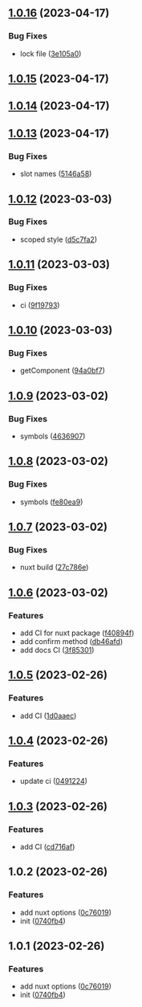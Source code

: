 

## [1.0.16](https://git.outloud.dev/outloud/libraries/vue-modals/compare/vue-modals@1.0.15...vue-modals@1.0.16) (2023-04-17)


### Bug Fixes

* lock file ([3e105a0](https://git.outloud.dev/outloud/libraries/vue-modals/commits/3e105a07c48e6f95a36f96ef3c505ea68b56750c))

## [1.0.15](https://git.outloud.dev/outloud/libraries/vue-modals/compare/vue-modals@1.0.14...vue-modals@1.0.15) (2023-04-17)

## [1.0.14](https://git.outloud.dev/outloud/libraries/vue-modals/compare/vue-modals@1.0.13...vue-modals@1.0.14) (2023-04-17)

## [1.0.13](https://git.outloud.dev/outloud/libraries/vue-modals/compare/vue-modals@1.0.12...vue-modals@1.0.13) (2023-04-17)


### Bug Fixes

* slot names ([5146a58](https://git.outloud.dev/outloud/libraries/vue-modals/commits/5146a58be445ca82ac8e3e418e9c686e2c9fff9a))

## [1.0.12](https://git.outloud.dev/outloud/libraries/vue-modals/compare/vue-modals@1.0.11...vue-modals@1.0.12) (2023-03-03)


### Bug Fixes

* scoped style ([d5c7fa2](https://git.outloud.dev/outloud/libraries/vue-modals/commits/d5c7fa22a5cb8541386df8f6e12017944157f79d))

## [1.0.11](https://git.outloud.dev/outloud/libraries/vue-modals/compare/vue-modals@1.0.10...vue-modals@1.0.11) (2023-03-03)


### Bug Fixes

* ci ([9f19793](https://git.outloud.dev/outloud/libraries/vue-modals/commits/9f197931dbe1a4ce277387928a6464e73ae53c47))

## [1.0.10](https://git.outloud.dev/outloud/libraries/vue-modals/compare/vue-modals@1.0.9...vue-modals@1.0.10) (2023-03-03)


### Bug Fixes

* getComponent ([94a0bf7](https://git.outloud.dev/outloud/libraries/vue-modals/commits/94a0bf7644397c71c55e84bd47deec564fa82207))

## [1.0.9](https://git.outloud.dev/outloud/libraries/vue-modals/compare/vue-modals@1.0.8...vue-modals@1.0.9) (2023-03-02)


### Bug Fixes

* symbols ([4636907](https://git.outloud.dev/outloud/libraries/vue-modals/commits/46369078c65b81923c5e289373b89ae9e5f4af30))

## [1.0.8](https://git.outloud.dev/outloud/libraries/vue-modals/compare/vue-modals@1.0.7...vue-modals@1.0.8) (2023-03-02)


### Bug Fixes

* symbols ([fe80ea9](https://git.outloud.dev/outloud/libraries/vue-modals/commits/fe80ea9087f179bdec465d81d10b3e61fad61fa7))

## [1.0.7](https://git.outloud.dev/outloud/libraries/vue-modals/compare/vue-modals@1.0.6...vue-modals@1.0.7) (2023-03-02)


### Bug Fixes

* nuxt build ([27c786e](https://git.outloud.dev/outloud/libraries/vue-modals/commits/27c786e61e6268c5e560553a4387983d9d22d2e8))

## [1.0.6](https://git.outloud.dev/outloud/libraries/vue-modals/compare/vue-modals@1.0.5...vue-modals@1.0.6) (2023-03-02)


### Features

* add CI for nuxt package ([f40894f](https://git.outloud.dev/outloud/libraries/vue-modals/commits/f40894fe271d5084734a7b4f786059c9347e9597))
* add confirm method ([db46afd](https://git.outloud.dev/outloud/libraries/vue-modals/commits/db46afd83f9d6b830704b2b295bdd33e7e9b89d1))
* add docs CI ([3f85301](https://git.outloud.dev/outloud/libraries/vue-modals/commits/3f85301bf56962e4604634a54312ac0b507fd43c))

## [1.0.5](https://git.outloud.dev/outloud/libraries/vue-modals/compare/vue-modals@1.0.2...vue-modals@1.0.5) (2023-02-26)


### Features

* add CI ([1d0aaec](https://git.outloud.dev/outloud/libraries/vue-modals/commits/1d0aaec01f99a5fbf3885d4b4b5e448a4e1dd8e8))

## [1.0.4](https://git.outloud.dev/outloud/libraries/vue-modals/compare/vue-modals@1.0.3...vue-modals@1.0.4) (2023-02-26)


### Features

* update ci ([0491224](https://git.outloud.dev/outloud/libraries/vue-modals/commits/04912243cbf5c94f3e9f1d0d7900f21641671ccf))

## [1.0.3](https://git.outloud.dev/outloud/libraries/vue-modals/compare/vue-modals@1.0.2...vue-modals@1.0.3) (2023-02-26)


### Features

* add CI ([cd716af](https://git.outloud.dev/outloud/libraries/vue-modals/commits/cd716af1b36166f8e264b6c826db066a7b12576b))

## 1.0.2 (2023-02-26)


### Features

* add nuxt options ([0c76019](https://git.outloud.dev/outloud/libraries/vue-modals/commits/0c760197167d0ec2960bc6aa005f271c8e6d28e9))
* init ([0740fb4](https://git.outloud.dev/outloud/libraries/vue-modals/commits/0740fb48a8d1f3d5c6fe4a22dd844727da1493c2))

## 1.0.1 (2023-02-26)


### Features

* add nuxt options ([0c76019](https://git.outloud.dev/outloud/libraries/vue-modals/commits/0c760197167d0ec2960bc6aa005f271c8e6d28e9))
* init ([0740fb4](https://git.outloud.dev/outloud/libraries/vue-modals/commits/0740fb48a8d1f3d5c6fe4a22dd844727da1493c2))